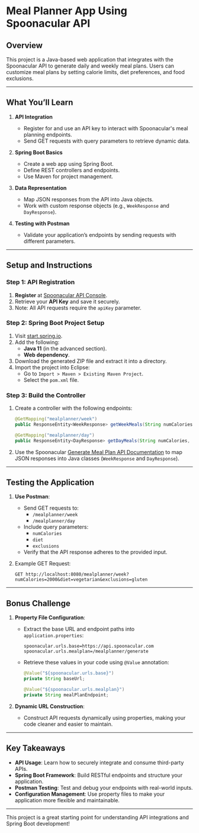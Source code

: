 # Meal Planner App Using Spoonacular API

## Overview

This project is a Java-based web application that integrates with the Spoonacular API to generate daily and weekly meal plans. Users can customize meal plans by setting calorie limits, diet preferences, and food exclusions.

---

## What You’ll Learn

1. **API Integration**
   - Register for and use an API key to interact with Spoonacular's meal planning endpoints.
   - Send GET requests with query parameters to retrieve dynamic data.

2. **Spring Boot Basics**
   - Create a web app using Spring Boot.
   - Define REST controllers and endpoints.
   - Use Maven for project management.

3. **Data Representation**
   - Map JSON responses from the API into Java objects.
   - Work with custom response objects (e.g., `WeekResponse` and `DayResponse`).

4. **Testing with Postman**
   - Validate your application’s endpoints by sending requests with different parameters.

---

## Setup and Instructions

### Step 1: API Registration
1. **Register** at [Spoonacular API Console](https://spoonacular.com/food-api/console#Dashboard).
2. Retrieve your **API Key** and save it securely.
3. Note: All API requests require the `apiKey` parameter.

### Step 2: Spring Boot Project Setup
1. Visit [start.spring.io](https://start.spring.io/).
2. Add the following:
   - **Java 11** (in the advanced section).
   - **Web dependency**.
3. Download the generated ZIP file and extract it into a directory.
4. Import the project into Eclipse:
   - Go to `Import > Maven > Existing Maven Project`.
   - Select the `pom.xml` file.

### Step 3: Build the Controller
1. Create a controller with the following endpoints:

   ```java
   @GetMapping("mealplanner/week")
   public ResponseEntity<WeekResponse> getWeekMeals(String numCalories, String diet, String exclusions);

   @GetMapping("mealplanner/day")
   public ResponseEntity<DayResponse> getDayMeals(String numCalories, String diet, String exclusions);
   ```

2. Use the Spoonacular [Generate Meal Plan API Documentation](https://spoonacular.com/food-api/docs#Generate-Meal-Plan) to map JSON responses into Java classes (`WeekResponse` and `DayResponse`).

---

## Testing the Application

1. **Use Postman**:
   - Send GET requests to:
     - `/mealplanner/week`
     - `/mealplanner/day`
   - Include query parameters:
     - `numCalories`
     - `diet`
     - `exclusions`
   - Verify that the API response adheres to the provided input.

2. Example GET Request:
   ```
   GET http://localhost:8080/mealplanner/week?numCalories=2000&diet=vegetarian&exclusions=gluten
   ```

---

## Bonus Challenge

1. **Property File Configuration**:
   - Extract the base URL and endpoint paths into `application.properties`:

     ```
     spoonacular.urls.base=https://api.spoonacular.com
     spoonacular.urls.mealplan=/mealplanner/generate
     ```

   - Retrieve these values in your code using `@Value` annotation:

     ```java
     @Value("${spoonacular.urls.base}")
     private String baseUrl;

     @Value("${spoonacular.urls.mealplan}")
     private String mealPlanEndpoint;
     ```

2. **Dynamic URL Construction**:
   - Construct API requests dynamically using properties, making your code cleaner and easier to maintain.

---

## Key Takeaways
- **API Usage**: Learn how to securely integrate and consume third-party APIs.
- **Spring Boot Framework**: Build RESTful endpoints and structure your application.
- **Postman Testing**: Test and debug your endpoints with real-world inputs.
- **Configuration Management**: Use property files to make your application more flexible and maintainable.

---

This project is a great starting point for understanding API integrations and Spring Boot development!
